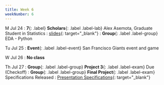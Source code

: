 ```yaml
---
title: Week 6
weekNumber: 6
---
```


M Jul 24
: **7**{: .label} **Scholars**{: .label .label-lab} Alex Asemota, Graduate Student in Statistics
  : [slides](https://docs.google.com/presentation/d/1bWtJGNJdN02e-sOJmJcmjkV0KWwoq1lVvYMNbC_OOKQ/edit#slide=id.g237b2a25f37_0_66){: target="_blank"}
: **Group**{: .label .label-group} EDA - Python

Tu Jul 25
: **Event**{: .label .label-event} San Francisco Giants event and game

W Jul 26
: **No class**

Th Jul 27
: **Group**{: .label .label-group} **Project 3**{: .label .label-exam} Due (Checkoff)
: **Group**{: .label .label-group} **Final Project**{: .label .label-exam} Specifications Released
  : [Presentation Specifications]({{site.baseurl}}/rpd_project/#presentation-final-presentation){: target="_blank"}
